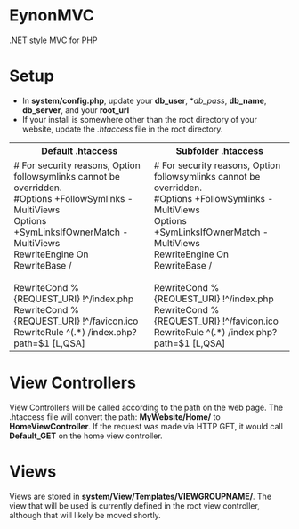 # EynonMVC
.NET style MVC for PHP

# Setup
- In **system/config.php**, update your **db_user**, **db_pass*, **db_name**, **db_server**, and your **root_url**
- If your install is somewhere other than the root directory of your website, update the *.htaccess* file in the root directory.

<table>
  <tr>
    <th>Default .htaccess</th>
    <th>Subfolder .htaccess</th>
  </tr>
  <tr>
    <td>
      # For security reasons, Option followsymlinks cannot be overridden.<br />
      #Options +FollowSymlinks -MultiViews<br />
      Options +SymLinksIfOwnerMatch -MultiViews<br />
      RewriteEngine On<br />
      RewriteBase /<br />
      <br />
      RewriteCond %{REQUEST_URI} !^/index.php<br />
      RewriteCond %{REQUEST_URI} !^/favicon.ico<br />
      RewriteRule ^(.*) /index.php?path=$1 [L,QSA]<br />
    </td>
    <td>
      # For security reasons, Option followsymlinks cannot be overridden.<br />
      #Options +FollowSymlinks -MultiViews<br />
      Options +SymLinksIfOwnerMatch -MultiViews<br />
      RewriteEngine On<br />
      RewriteBase /<br />
      <br />
      RewriteCond %{REQUEST_URI} !^/index.php<br />
      RewriteCond %{REQUEST_URI} !^/favicon.ico<br />
      RewriteRule ^(.*) /index.php?path=$1 [L,QSA]
    </td>
  </tr>
</table>

# View Controllers
View Controllers will be called according to the path on the web page. The .htaccess file will convert the path:
**MyWebsite/Home/** to **HomeViewController**. If the request was made via HTTP GET, it would call **Default_GET** on the home view controller.

# Views
Views are stored in **system/View/Templates/VIEWGROUPNAME/**.
The view that will be used is currently defined in the root view controller, although that will likely be moved shortly.

